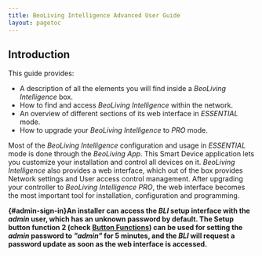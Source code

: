 ```yaml
---
title: BeoLiving Intelligence Advanced User Guide
layout: pagetoc
---
```


## Introduction

This guide provides:
- A description of all the elements you will find inside a _BeoLiving Intelligence_ box.
- How to find and access _BeoLiving Intelligence_ within the network.
- An overview of different sections of its web interface in _ESSENTIAL_ mode.
- How to upgrade your _BeoLiving Intelligence_ to _PRO_ mode.

Most of the _BeoLiving Intelligence_ configuration and usage in _ESSENTIAL_ mode is done through the _BeoLiving App_. This Smart Device application lets
 you customize your installation and control all devices on it. _BeoLiving Intelligence_ also provides a web interface, which out of the box 
provides Network settings and User access control management. After upgrading your controller to _BeoLiving Intelligence PRO_, the web interface 
becomes the most important tool for installation, configuration and programming. 


**{#admin-sign-in}An installer can access the _BLI_ setup interface with the _admin_ user, which has an unknown password by default. The Setup button function 2 (check [Button Functions](#button-functions))  can be used for setting the _admin_ password to _"admin"_ for 5 minutes, and the _BLI_ will request a password update as soon as the web interface is accessed.**



